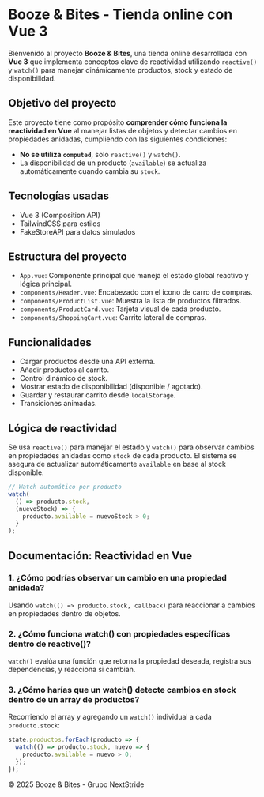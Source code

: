 # Booze & Bites - Tienda online con Vue 3

Bienvenido al proyecto **Booze & Bites**, una tienda online desarrollada con **Vue 3** que implementa conceptos clave de reactividad utilizando `reactive()` y `watch()` para manejar dinámicamente productos, stock y estado de disponibilidad.

## Objetivo del proyecto

Este proyecto tiene como propósito **comprender cómo funciona la reactividad en Vue** al manejar listas de objetos y detectar cambios en propiedades anidadas, cumpliendo con las siguientes condiciones:

- **No se utiliza `computed`**, solo `reactive()` y `watch()`.
- La disponibilidad de un producto (`available`) se actualiza automáticamente cuando cambia su `stock`.

## Tecnologías usadas

- Vue 3 (Composition API)
- TailwindCSS para estilos
- FakeStoreAPI para datos simulados

## Estructura del proyecto

- `App.vue`: Componente principal que maneja el estado global reactivo y lógica principal.
- `components/Header.vue`: Encabezado con el icono de carro de compras.
- `components/ProductList.vue`: Muestra la lista de productos filtrados.
- `components/ProductCard.vue`: Tarjeta visual de cada producto.
- `components/ShoppingCart.vue`: Carrito lateral de compras.

## Funcionalidades

- Cargar productos desde una API externa.
- Añadir productos al carrito.
- Control dinámico de stock.
- Mostrar estado de disponibilidad (disponible / agotado).
- Guardar y restaurar carrito desde `localStorage`.
- Transiciones animadas.

## Lógica de reactividad

Se usa `reactive()` para manejar el estado y `watch()` para observar cambios en propiedades anidadas como `stock` de cada producto. El sistema se asegura de actualizar automáticamente `available` en base al stock disponible.

```js
// Watch automático por producto
watch(
  () => producto.stock,
  (nuevoStock) => {
    producto.available = nuevoStock > 0;
  }
);
```

## Documentación: Reactividad en Vue

### 1. ¿Cómo podrías observar un cambio en una propiedad anidada?
Usando `watch(() => producto.stock, callback)` para reaccionar a cambios en propiedades dentro de objetos.

### 2. ¿Cómo funciona watch() con propiedades específicas dentro de reactive()?
`watch()` evalúa una función que retorna la propiedad deseada, registra sus dependencias, y reacciona si cambian.

### 3. ¿Cómo harías que un watch() detecte cambios en stock dentro de un array de productos?
Recorriendo el array y agregando un `watch()` individual a cada `producto.stock`:

```js
state.productos.forEach(producto => {
  watch(() => producto.stock, nuevo => {
    producto.available = nuevo > 0;
  });
});
```

© 2025 Booze & Bites - Grupo NextStride